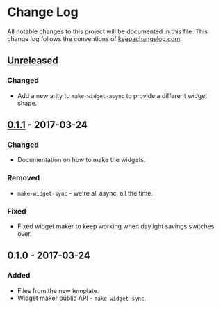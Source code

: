 # Change Log
All notable changes to this project will be documented in this file. This change log follows the conventions of [keepachangelog.com](http://keepachangelog.com/).

## [Unreleased]
### Changed
- Add a new arity to `make-widget-async` to provide a different widget shape.

## [0.1.1] - 2017-03-24
### Changed
- Documentation on how to make the widgets.

### Removed
- `make-widget-sync` - we're all async, all the time.

### Fixed
- Fixed widget maker to keep working when daylight savings switches over.

## 0.1.0 - 2017-03-24
### Added
- Files from the new template.
- Widget maker public API - `make-widget-sync`.

[Unreleased]: https://github.com/your-name/fin-data/compare/0.1.1...HEAD
[0.1.1]: https://github.com/your-name/fin-data/compare/0.1.0...0.1.1
